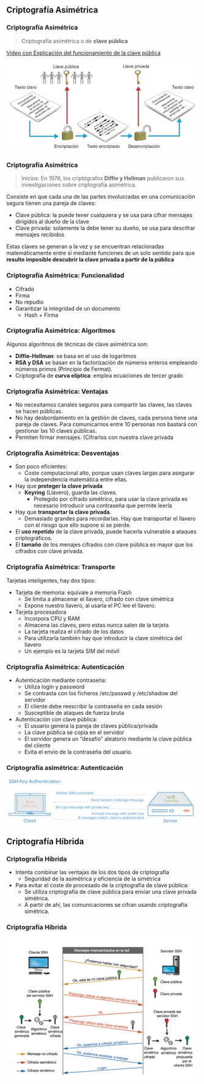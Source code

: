 ## Criptografía Asimétrica


### Criptografía Asimétrica

> Criptografía asimétrica o de **clave pública**

[Vídeo con Explicación del funcionamiento de la clave pública](https://www.youtube.com/watch?v=On1clzor4x4)

![](../img/04/asimetrica.png)


### Criptografía Asimétrica

> Inicios: En 1976, los criptógrafos **Diffie y Hellman** publicaron sus investigaciones sobre criptografía asimétrica.

Consiste en que cada una de las partes involucradas en una comunicación segura tienen una pareja de claves: 

* Clave pública: la puede tener cualquiera y se usa para cifrar mensajes dirigidos al dueño de la clave
* Clave privada: solamente la debe tener su dueño, se usa para descifrar mensajes recibidos

Estas claves se generan a la vez y se encuentran relacionadas matemáticamente entre sí mediante funciones de un solo sentido para que **resulte imposible descubrir la clave privada a partir de la pública**

### Criptografía Asimétrica: Funcionalidad

* Cifrado
* Firma
* No repudio
* Garantizar la integridad de un documento
	* Hash + Firma 


### Criptografía Asimétrica: Algoritmos
Algunos algoritmos de técnicas de clave asimétrica son:

* **Diffie-Hellman**: se basa en el uso de logaritmos
* **RSA y DSA** se basan en la factorización de números enteros empleando números primos (Principio de Fermat).
* Criptografía de **curva elíptica**: emplea ecuaciones de tercer grado

### Criptografía Asimétrica: Ventajas

* No necesitamos canales seguros para compartir las claves, las claves se hacen públicas.
* No hay desbordamiento en la gestión de claves, cada persona tiene una pareja de claves. Para comunicarnos entre 10 personas nos bastará con gestionar las 10 claves públicas.
* Permiten firmar mensajes. (Cifrarlos con nuestra clave privada

### Criptografía Asimétrica: Desventajas

* Son poco eficientes: 
	* Coste computacional alto, porque usan claves largas para asegurar la independencia matemática entre ellas.
* Hay que **proteger la clave privada**
	* **Keyring** (Llavero), guarda las claves. 
		* Protegido por cifrado simétrico, para usar la clave privada es necesario introducir una contraseña que permite leerla
* Hay que **transportar la clave privada**. 
	* Demasiado grandes para recordarlas. Hay que transportar el llavero con el riesgo que ello supone si se pierde.
* El **uso repetido** de la clave privada, puede hacerla vulnerable a ataques criptográficos.
* El **tamaño** de los menajes cifrados con clave pública es mayor que los cifrados con clave privada.

### Criptografía Asimétrica: Transporte

Tarjetas inteligentes, hay dos tipos:

* Tarjeta de memoria: equivale a memoria Flash
	* Se limita a almacenar el llavero, cifrado con clave simétrica
	* Expone nuestro llavero, al usarla el PC lee el llavero.
* Tarjeta procesadora
	* Incorpora CPU y RAM
	* Almacena las claves, pero estas nunca salen de la tarjeta
	* La tarjeta realiza el cifrado de los datos
	* Para utilizarla también hay que introducir la clave simétrica del llavero
	* Un ejemplo es la tarjeta SIM del móvil


### Criptografía Asimétrica: Autenticación 

* Autenticación mediante contraseña:
	* Utiliza login y password
	* Se contrasta con los ficheros /etc/passwd y /etc/shadow del servidor
	* El cliente debe reescribir la contraseña en cada sesión
	* Susceptible de ataques de fuerza bruta
* Autenticación con clave pública:
	* El usuario genera la pareja de claves pública/privada
	* La clave pública se copia en el servidor
	* El servidor genera un “desafío” aleatorio mediante la clave pública del cliente
	* Evita el envío de la contraseña del usuario.

### Criptografía asimétrica: Autenticación

![](../img/04/autenticacion_ssh.png)

## Criptografía Híbrida

### Criptografía Híbrida

* Intenta combinar las ventajas de los dos tipos de criptografía
	* Seguridad de la asimétrica y eficiencia de la simétrica
* Para evitar el coste de procesado de la criptografía de clave pública:
	* Se utiliza criptografía de clave pública para enviar una clave privada simétrica.
	* A partir de ahí, las comunicaciones se cifran usando criptografía simétrica.

### Criptografía Híbrida

![](../img/04/hibrida.png)

<!-- 

## Firma digital, Certificados y PKI

### Funciones Hash

### Firma digital

### Certificados

### PKI (*Public Key Infrastructure*)

-->

